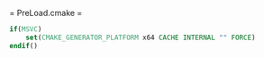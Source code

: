 = PreLoad.cmake =
```cmake
if(MSVC)
    set(CMAKE_GENERATOR_PLATFORM x64 CACHE INTERNAL "" FORCE)
endif()
```
